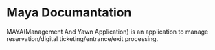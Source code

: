 # Maya Documantation

MAYA(Management And Yawn Application) is an application to manage reservation/digital ticketing/entrance/exit processing.